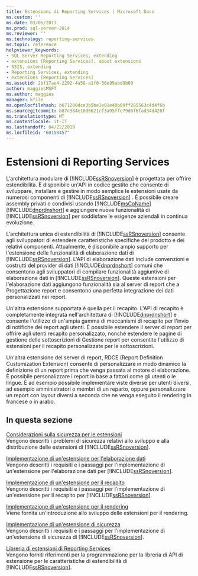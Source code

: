 ```yaml
---
title: Estensioni di Reporting Services | Microsoft Docs
ms.custom: ''
ms.date: 03/06/2017
ms.prod: sql-server-2014
ms.reviewer: ''
ms.technology: reporting-services
ms.topic: reference
helpviewer_keywords:
- SQL Server Reporting Services, extending
- extensions [Reporting Services], about extensions
- SSIS, extending
- Reporting Services, extending
- extensions [Reporting Services]
ms.assetid: 2bf17ae4-2292-4a58-a1f0-56e99abd9b69
author: maggiesMSFT
ms.author: maggies
manager: kfile
ms.openlocfilehash: b671200dce3b5be1e01e40b09ff285563c4d4f6b
ms.sourcegitcommit: b87c384e10d6621cf3a95ffc79d6f6fad34d420f
ms.translationtype: MT
ms.contentlocale: it-IT
ms.lasthandoff: 04/22/2019
ms.locfileid: "60158457"
---
```

# <a name="reporting-services-extensions"></a>Estensioni di Reporting Services
  L'architettura modulare di [!INCLUDE[ssRSnoversion](../../includes/ssrsnoversion-md.md)] è progettata per offrire estendibilità. È disponibile un'API in codice gestito che consente di sviluppare, installare e gestire in modo semplice le estensioni usate da numerosi componenti di [!INCLUDE[ssRSnoversion](../../includes/ssrsnoversion-md.md)] . È possibile creare assembly privati o condivisi usando [!INCLUDE[msCoName](../../includes/msconame-md.md)] [!INCLUDE[dnprdnshort](../../includes/dnprdnshort-md.md)] e aggiungere nuove funzionalità di [!INCLUDE[ssRSnoversion](../../includes/ssrsnoversion-md.md)] per soddisfare le esigenze aziendali in continua evoluzione.  
  
 L'architettura unica di estendibilità di [!INCLUDE[ssRSnoversion](../../includes/ssrsnoversion-md.md)] consente agli sviluppatori di estendere caratteristiche specifiche del prodotto e dei relativi componenti. Attualmente, è disponibile ampio supporto per l'estensione delle funzionalità di elaborazione dati di [!INCLUDE[ssRSnoversion](../../includes/ssrsnoversion-md.md)]. L'API di elaborazione dati include convenzioni e costrutti del provider di dati [!INCLUDE[dnprdnshort](../../includes/dnprdnshort-md.md)] comuni che consentono agli sviluppatori di compilare funzionalità aggiuntive di elaborazione dati in [!INCLUDE[ssRSnoversion](../../includes/ssrsnoversion-md.md)]. Queste estensioni per l'elaborazione dati aggiungono funzionalità sia al server di report che a Progettazione report e consentono una perfetta integrazione dei dati personalizzati nei report.  
  
 Un'altra estensione supportata è quella per il recapito. L'API di recapito è completamente integrata nell'architettura di [!INCLUDE[dnprdnshort](../../includes/dnprdnshort-md.md)] e consente l'utilizzo di un'ampia gamma di meccanismi di recapito per l'invio di notifiche dei report agli utenti. È possibile estendere il server di report per offrire agli utenti recapito personalizzato, nonché estendere le pagine di gestione delle sottoscrizioni di Gestione report per consentite l'utilizzo di estensioni per il recapito personalizzate per le sottoscrizioni.  
  
 Un'altra estensione del server di report, RDCE (Report Definition Customization Extension) consente di personalizzare in modo dinamico la definizione di un report prima che venga passata al motore di elaborazione. È possibile personalizzare i report in base a fattori come gli utenti o le lingue. È ad esempio possibile implementare viste diverse per utenti diversi, ad esempio amministratori o membri di un reparto, oppure personalizzare un report con layout diversi a seconda che ne venga eseguito il rendering in francese o in arabo.  
  
## <a name="in-this-section"></a>In questa sezione  
 [Considerazioni sulla sicurezza per le estensioni](security-considerations-for-extensions.md)  
 Vengono descritti i problemi di sicurezza relativi allo sviluppo e alla distribuzione delle estensioni di [!INCLUDE[ssRSnoversion](../../includes/ssrsnoversion-md.md)].  
  
 [Implementazione di un'estensione per l'elaborazione dati](data-processing/implementing-a-data-processing-extension.md)  
 Vengono descritti i requisiti e i passaggi per l'implementazione di un'estensione per l'elaborazione dati per [!INCLUDE[ssRSnoversion](../../includes/ssrsnoversion-md.md)].  
  
 [Implementazione di un'estensione per il recapito](delivery-extension/implementing-a-delivery-extension.md)  
 Vengono descritti i requisiti e i passaggi per l'implementazione di un'estensione per il recapito per [!INCLUDE[ssRSnoversion](../../includes/ssrsnoversion-md.md)].  
  
 [Implementazione di un'estensione per il rendering](rendering-extension/implementing-a-rendering-extension.md)  
 Viene fornita un'introduzione allo sviluppo delle estensioni per il rendering.  
  
 [Implementazione di un'estensione di sicurezza](security-extension/implementing-a-security-extension.md)  
 Vengono descritti i requisiti e i passaggi per l'implementazione di un'estensione di sicurezza di [!INCLUDE[ssRSnoversion](../../includes/ssrsnoversion-md.md)].  
  
 [Libreria di estensioni di Reporting Services](reporting-services-extension-library.md)  
 Vengono forniti riferimenti per la programmazione per la libreria di API di estensione per le caratteristiche di estendibilità di [!INCLUDE[ssRSnoversion](../../includes/ssrsnoversion-md.md)].  
  
  
